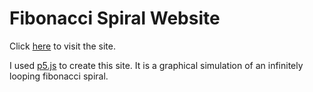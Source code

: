 # Fibonacci Spiral Website

Click [here](https://kermitpurple.github.io/fibonacci_spiral_website/) to visit the site.

I used [p5.js](https://p5js.org) to create this site. It is a graphical simulation of an infinitely looping fibonacci spiral.
